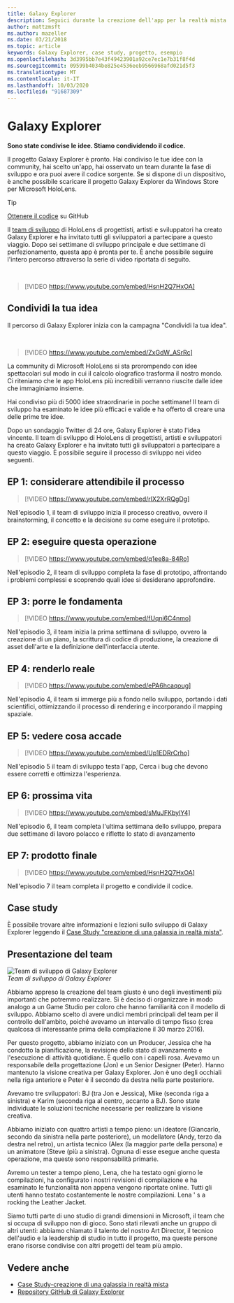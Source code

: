 ```yaml
---
title: Galaxy Explorer
description: Seguici durante la creazione dell'app per la realtà mista di Esplora galassia, il vincitore della campagna Condividi la tua idea.
author: mattzmsft
ms.author: mazeller
ms.date: 03/21/2018
ms.topic: article
keywords: Galaxy Explorer, case study, progetto, esempio
ms.openlocfilehash: 3d3995bb7e43f49423901a92ce7ec1e7b31f8f4d
ms.sourcegitcommit: 09599b4034be825e4536eeb9566968afd021d5f3
ms.translationtype: MT
ms.contentlocale: it-IT
ms.lasthandoff: 10/03/2020
ms.locfileid: "91687309"
---
```

# <a name="galaxy-explorer"></a>Galaxy Explorer

**Sono state condivise le idee. Stiamo condividendo il codice.**

Il progetto Galaxy Explorer è pronto. Hai condiviso le tue idee con la community, hai scelto un'app, hai osservato un team durante la fase di sviluppo e ora puoi avere il codice sorgente. Se si dispone di un dispositivo, è anche possibile scaricare il progetto Galaxy Explorer da Windows Store per Microsoft HoloLens.
>[!TIP]
>[Ottenere il codice](https://github.com/Microsoft/GalaxyExplorer) su GitHub

Il [team di sviluppo](galaxy-explorer.md#meet-the-team) di HoloLens di progettisti, artisti e sviluppatori ha creato Galaxy Explorer e ha invitato tutti gli sviluppatori a partecipare a questo viaggio. Dopo sei settimane di sviluppo principale e due settimane di perfezionamento, questa app è pronta per te. È anche possibile seguire l'intero percorso attraverso la serie di video riportata di seguito.

<br>

>[!VIDEO https://www.youtube.com/embed/HsnH2Q7HxOA]

## <a name="share-your-idea"></a>Condividi la tua idea

Il percorso di Galaxy Explorer inizia con la campagna "Condividi la tua idea".

<br>

>[!VIDEO https://www.youtube.com/embed/ZxGdW_ASrRc]

La community di Microsoft HoloLens si sta prorompendo con idee spettacolari sul modo in cui il calcolo olografico trasforma il nostro mondo. Ci riteniamo che le app HoloLens più incredibili verranno riuscite dalle idee che immaginiamo insieme.

Hai condiviso più di 5000 idee straordinarie in poche settimane! Il team di sviluppo ha esaminato le idee più efficaci e valide e ha offerto di creare una delle prime tre idee.

Dopo un sondaggio Twitter di 24 ore, Galaxy Explorer è stato l'idea vincente. Il team di sviluppo di HoloLens di progettisti, artisti e sviluppatori ha creato Galaxy Explorer e ha invitato tutti gli sviluppatori a partecipare a questo viaggio. È possibile seguire il processo di sviluppo nei video seguenti.

## <a name="ep-1-trust-the-process"></a>EP 1: considerare attendibile il processo

>[!VIDEO https://www.youtube.com/embed/rIX2XrRQgDg]

Nell'episodio 1, il team di sviluppo inizia il processo creativo, ovvero il brainstorming, il concetto e la decisione su come eseguire il prototipo.

## <a name="ep-2-lets-do-this"></a>EP 2: eseguire questa operazione

>[!VIDEO https://www.youtube.com/embed/q1ee8a-84Ro]

Nell'episodio 2, il team di sviluppo completa la fase di prototipo, affrontando i problemi complessi e scoprendo quali idee si desiderano approfondire.

## <a name="ep-3-laying-foundations"></a>EP 3: porre le fondamenta

>[!VIDEO https://www.youtube.com/embed/fUqni6C4nmo]

Nell'episodio 3, il team inizia la prima settimana di sviluppo, ovvero la creazione di un piano, la scrittura di codice di produzione, la creazione di asset dell'arte e la definizione dell'interfaccia utente.

## <a name="ep-4-make-it-real"></a>EP 4: renderlo reale

>[!VIDEO https://www.youtube.com/embed/ePA6hcaqoug]

Nell'episodio 4, il team si immerge più a fondo nello sviluppo, portando i dati scientifici, ottimizzando il processo di rendering e incorporando il mapping spaziale.

## <a name="ep-5-see-what-happens"></a>EP 5: vedere cosa accade

>[!VIDEO https://www.youtube.com/embed/Up1EDRrCrho]

Nell'episodio 5 il team di sviluppo testa l'app, Cerca i bug che devono essere corretti e ottimizza l'esperienza.

## <a name="ep-6-coming-to-life"></a>EP 6: prossima vita

>[!VIDEO https://www.youtube.com/embed/sMuJFKbylY4]

Nell'episodio 6, il team completa l'ultima settimana dello sviluppo, prepara due settimane di lavoro polacco e riflette lo stato di avanzamento

## <a name="ep-7-the-final-product"></a>EP 7: prodotto finale

>[!VIDEO https://www.youtube.com/embed/HsnH2Q7HxOA]

Nell'episodio 7 il team completa il progetto e condivide il codice.

## <a name="case-study"></a>Case study

È possibile trovare altre informazioni e lezioni sullo sviluppo di Galaxy Explorer leggendo il [Case Study "creazione di una galassia in realtà mista"](../../out-of-scope/case-study-creating-a-galaxy-in-mixed-reality.md).

## <a name="meet-the-team"></a>Presentazione del team

![Team di sviluppo di Galaxy Explorer](images/syiteampic.jpg)<br>
*Team di sviluppo di Galaxy Explorer*

Abbiamo appreso la creazione del team giusto è uno degli investimenti più importanti che potremmo realizzare. Si è deciso di organizzare in modo analogo a un Game Studio per coloro che hanno familiarità con il modello di sviluppo. Abbiamo scelto di avere undici membri principali del team per il controllo dell'ambito, poiché avevamo un intervallo di tempo fisso (crea qualcosa di interessante prima della compilazione il 30 marzo 2016).

Per questo progetto, abbiamo iniziato con un Producer, Jessica che ha condotto la pianificazione, la revisione dello stato di avanzamento e l'esecuzione di attività quotidiane. È quello con i capelli rosa. Avevamo un responsabile della progettazione (Jon) e un Senior Designer (Peter). Hanno mantenuto la visione creativa per Galaxy Explorer. Jon è uno degli occhiali nella riga anteriore e Peter è il secondo da destra nella parte posteriore.

Avevamo tre sviluppatori: BJ (tra Jon e Jessica), Mike (seconda riga a sinistra) e Karim (seconda riga al centro, accanto a BJ). Sono state individuate le soluzioni tecniche necessarie per realizzare la visione creativa.

Abbiamo iniziato con quattro artisti a tempo pieno: un ideatore (Giancarlo, secondo da sinistra nella parte posteriore), un modellatore (Andy, terzo da destra nel retro), un artista tecnico (Alex (la maggior parte della persona) e un animatore (Steve (più a sinistra). Ognuna di esse esegue anche questa operazione, ma queste sono responsabilità primarie.

Avremo un tester a tempo pieno, Lena, che ha testato ogni giorno le compilazioni, ha configurato i nostri revisioni di compilazione e ha esaminato le funzionalità non appena vengono riportate online. Tutti gli utenti hanno testato costantemente le nostre compilazioni. Lena ' s a rocking the Leather Jacket.

Siamo tutti parte di uno studio di grandi dimensioni in Microsoft, il team che si occupa di sviluppo non di gioco. Sono stati rilevati anche un gruppo di altri utenti: abbiamo chiamato il talento del nostro Art Director, il tecnico dell'audio e la leadership di studio in tutto il progetto, ma queste persone erano risorse condivise con altri progetti del team più ampio.

## <a name="see-also"></a>Vedere anche
* [Case Study-creazione di una galassia in realtà mista](../../out-of-scope/case-study-creating-a-galaxy-in-mixed-reality.md)
* [Repository GitHub di Galaxy Explorer](https://github.com/Microsoft/GalaxyExplorer)
